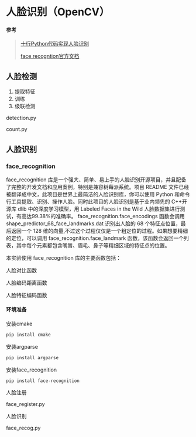 # 人脸识别（OpenCV） 

#### 参考

> [十行Python代码实现人脸识别](https://zhuanlan.zhihu.com/p/66368987)
>
> [face recogntion官方文档](https://github.com/ageitgey/face_recognition/blob/master/README_Simplified_Chinese.md)

## 人脸检测

1. 提取特征
2. 训练
3. 级联检测

detection.py

count.py

## 人脸识别

### face_recognition

face_recognition 库是一个强大、简单、易上手的人脸识别开源项目，并且配备了完整的开发文档和应用案例，特别是兼容树莓派系统。项目 README 文件已经被翻译成中文，此项目是世界上最简洁的人脸识别库，你可以使用 Python 和命令行工具提取、识别、操作人脸。同时此项目的人脸识别是基于业内领先的 C++开源库 dlib 中的深度学习模型，用 Labeled Faces in the Wild 人脸数据集进行测试，有高达99.38%的准确率。 face_recognition.face_encodings 函数会调用 shape_predictor_68_face_landmarks.dat 识别出人脸的 68 个特征点位置，最后返回一个 128 维的向量,不过这个过程仅仅是一个粗定位的过程。如果想要精细的定位，可以调用 face_recognition.face_landmark 函数，该函数会返回一个列表，其中每个元素都包含嘴唇、眉毛、鼻子等精细区域的特征点的位置。

本实验使用 face_recognition 库的主要函数包括：

人脸对比函数

人脸编码距离函数

人脸特征编码函数

#### 环境准备

安装cmake

```powershell
pip install cmake
```

安装argparse

```powershell
pip install argparse
```

安装face_recognition 

```
pip install face-recognition
```

人脸注册

face_register.py

人脸识别

face_recog.py